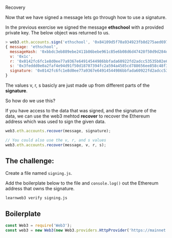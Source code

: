 Recovery

Now that we have signed a message lets go through how to use a signature.

In the previous exercise we signed the message **ethschool** with a provided private key. The below object was returned to us.

```js
> web3.eth.accounts.sign('ethschool', '0x84109d5f70a934923fb8d275aed6979b12a471581c70a7cdfa8eb45b5f95cb1c')
{ message: 'ethschool',
  messageHash: '0xbbdc3eb889ebe2411b86bebe961c85e6b08d6d47428f50d9d284d25ec3f979b7',
  v: '0x1c',
  r: '0x0142fc6fc1e8d0ee77a9367e64914544986bbfada60922fd2adcc53535b02e6c',
  s: '0x3feddd0e0a2faf4e94d91f50d18707394fc2a594a4585cd788656ee858c48f38',
  signature: '0x0142fc6fc1e8d0ee77a9367e64914544986bbfada60922fd2adcc53535b02e6c3feddd0e0a2faf4e94d91f50d18707394fc2a594a4585cd788656ee858c48f381c'
}
```

The values v, r, s basicly are just made up from different parts of the **signature**.

So how do we use this?

If you have access to the data that was signed, and the signature of the data, we can use the web3 mehtod **recover** to recover the Ethereum address which was used to sign the given data.


```js
web3.eth.accounts.recover(message, signature);

// You could also use the v, r, and s values
web3.eth.accounts.recover(message, v, r, s);

```


## The challenge:

Create a file named `signing.js`.

Add the boilerplate below to the file and  `console.log()` out the Ethereum address that owns the signature.

`learnweb3 verify signing.js`



## Boilerplate
```js
const Web3 = require('Web3');
const web3 = new Web3(new Web3.providers.HttpProvider('https://mainnet.infura.io/'));
```
